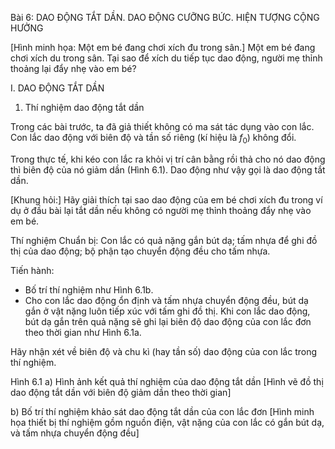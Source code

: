 Bài 6: DAO ĐỘNG TẮT DẦN. DAO ĐỘNG CƯỠNG BỨC. HIỆN TƯỢNG CỘNG HƯỞNG

[Hình minh họa: Một em bé đang chơi xích đu trong sân.]
Một em bé đang chơi xích du trong sân. Tại sao để xích du tiếp tục dao động, người mẹ thỉnh thoảng lại đẩy nhẹ vào em bé?

I. DAO ĐỘNG TẮT DẦN

1. Thí nghiệm dao động tắt dần

Trong các bài trước, ta đã giả thiết không có ma sát tác dụng vào con lắc. Con lắc dao động với biên độ và tần số riêng (kí hiệu là $f_0$) không đổi.

Trong thực tế, khi kéo con lắc ra khỏi vị trí cân bằng rồi thả cho nó dao động thì biên độ của nó giảm dần (Hình 6.1). Dao động như vậy gọi là dao động tắt dần.

[Khung hỏi:]
Hãy giải thích tại sao dao động của em bé chơi xích đu trong ví dụ ở đầu bài lại tắt dần nếu không có người mẹ thỉnh thoảng đẩy nhẹ vào em bé.

Thí nghiệm
Chuẩn bị:
Con lắc có quả nặng gắn bút dạ; tấm nhựa để ghi đồ thị của dao động; bộ phận tạo chuyển động đều cho tấm nhựa.

Tiến hành:
- Bố trí thí nghiệm như Hình 6.1b.
- Cho con lắc dao động ổn định và tấm nhựa chuyển động đều, bút dạ gắn ở vật nặng luôn tiếp xúc với tấm ghi đồ thị. Khi con lắc dao động, bút dạ gắn trên quả nặng sẽ ghi lại biên độ dao động của con lắc đơn theo thời gian như Hình 6.1a.

Hãy nhận xét về biên độ và chu kì (hay tần số) dao động của con lắc trong thí nghiệm.

Hình 6.1
a) Hình ảnh kết quả thí nghiệm của dao động tắt dần
[Hình vẽ đồ thị dao động tắt dần với biên độ giảm dần theo thời gian]

b) Bố trí thí nghiệm khảo sát dao động tắt dần của con lắc đơn
[Hình minh họa thiết bị thí nghiệm gồm nguồn điện, vật nặng của con lắc có gắn bút dạ, và tấm nhựa chuyển động đều]
